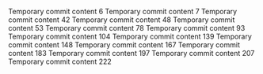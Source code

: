 Temporary commit content 6
Temporary commit content 7
Temporary commit content 42
Temporary commit content 48
Temporary commit content 53
Temporary commit content 78
Temporary commit content 93
Temporary commit content 104
Temporary commit content 139
Temporary commit content 148
Temporary commit content 167
Temporary commit content 183
Temporary commit content 197
Temporary commit content 207
Temporary commit content 222
